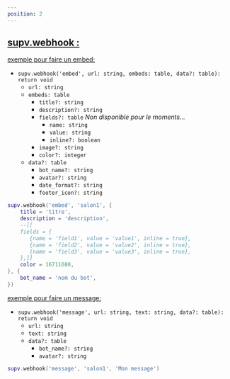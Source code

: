 ```yaml
---
position: 2
---
```


<h2><u>supv.webhook :</u></h2>

<p><u>exemple pour faire un embed:</u></p>

* `supv.webhook('embed', url: string, embeds: table, data?: table): return void`
    * `url: string`
    * `embeds: table`
        * `title?: string`
        * `description?: string`
        * `fields?: table` *Non disponible pour le moments...*
            * `name: string`
            * `value: string`
            * `inline?: boolean`
        * `image?: string`
        * `color?: integer`
    * `data?: table`
        * `bot_name?: string`
        * `avatar?: string`
        * `date_format?: string`
        * `footer_icon?: string`

```lua
supv.webhook('embed', 'salon1', {
    title = 'titre',
    description = 'description',
    --[[
    fields = {
       {name = 'field1', value = 'value1', inline = true},
       {name = 'field2', value = 'value2', inline = true},
       {name = 'field3', value = 'value3', inline = true},
    },]]
    color = 16711680, 
}, {
    bot_name = 'nom du bot',
})
```

<p><u>exemple pour faire un message:</u></p>

* `supv.webhook('message', url: string, text: string, data?: table): return void`
    * `url: string`
    * `text: string`
    * `data?: table`
        * `bot_name?: string`
        * `avatar?: string`

```lua
supv.webhook('message', 'salon1', 'Mon message')
```
